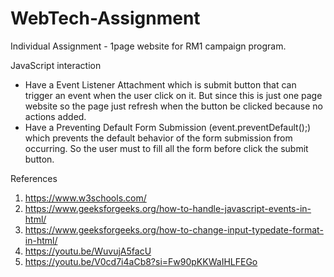 # WebTech-Assignment
Individual Assignment -  1page website for RM1 campaign program.

JavaScript interaction
- Have a Event Listener Attachment which is submit button that can trigger an event when the user click on it. But since this is just one page website so the page just refresh when the button be clicked because no actions added.
- Have a Preventing Default Form Submission (event.preventDefault();) which prevents the default behavior of the form submission from occurring. So the user must to fill all the form before click the submit button.

References
1. https://www.w3schools.com/
2. https://www.geeksforgeeks.org/how-to-handle-javascript-events-in-html/
3. https://www.geeksforgeeks.org/how-to-change-input-typedate-format-in-html/
4. https://youtu.be/WuvujA5facU
5. https://youtu.be/V0cd7i4aCb8?si=Fw90pKKWaIHLFEGo
